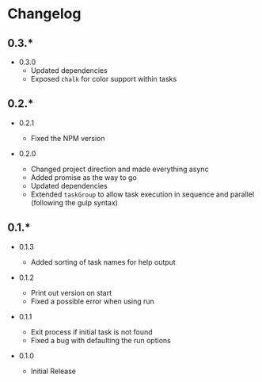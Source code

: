 Changelog
=========

0.3.*
-----

* 0.3.0
  * Updated dependencies
  * Exposed `chalk` for color support within tasks


0.2.*
-----

* 0.2.1
  * Fixed the NPM version

* 0.2.0
  * Changed project direction and made everything async
  * Added promise as the way to go
  * Updated dependencies
  * Extended `taskGroup` to allow task execution in sequence and parallel (following the
    gulp syntax)

0.1.*
-----

* 0.1.3
  * Added sorting of task names for help output

* 0.1.2
  * Print out version on start
  * Fixed a possible error when using run

* 0.1.1
  * Exit process if initial task is not found
  * Fixed a bug with defaulting the run options

* 0.1.0
  * Initial Release
